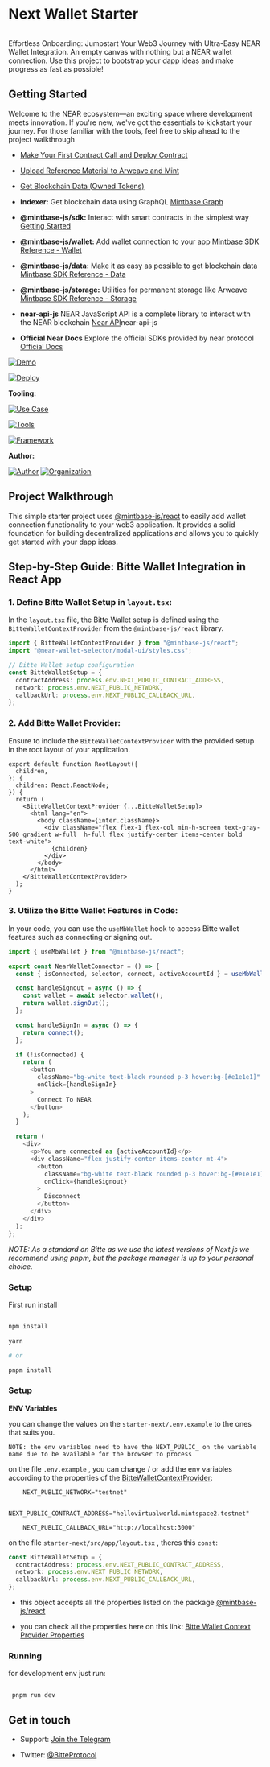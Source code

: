 # Next Wallet Starter

<img  src="https://i.imgur.com/bHpvyk6.png"  alt="cover_image"  width="0"  />

Effortless Onboarding: Jumpstart Your Web3 Journey with Ultra-Easy NEAR Wallet Integration. An empty canvas with nothing but a NEAR wallet connection. Use this project to bootstrap your dapp ideas and make progress as fast as possible!

## Getting Started

Welcome to the NEAR ecosystem—an exciting space where development meets innovation. If you're new, we've got the essentials to kickstart your journey. For those familiar with the tools, feel free to skip ahead to the project walkthrough

- [Make Your First Contract Call and Deploy Contract](https://docs.mintbase.xyz/dev/getting-started/make-your-first-contract-call-deploycontract)
- [Upload Reference Material to Arweave and Mint](https://docs.mintbase.xyz/dev/getting-started/upload-reference-material-to-arweave-and-mint)
- [Get Blockchain Data (Owned Tokens)](https://docs.mintbase.xyz/dev/getting-started/get-blockchain-data-ownedtokens)

- **Indexer:** Get blockchain data using GraphQL [Mintbase Graph](https://docs.mintbase.xyz/dev/mintbase-graph)
- **@mintbase-js/sdk:** Interact with smart contracts in the simplest way [Getting Started](https://docs.mintbase.xyz/dev/getting-started)
- **@mintbase-js/wallet:** Add wallet connection to your app [Mintbase SDK Reference - Wallet](https://docs.mintbase.xyz/dev/mintbase-sdk-ref/wallet)
- **@mintbase-js/data:** Make it as easy as possible to get blockchain data [Mintbase SDK Reference - Data](https://docs.mintbase.xyz/dev/mintbase-sdk-ref/data)
- **@mintbase-js/storage:** Utilities for permanent storage like Arweave [Mintbase SDK Reference - Storage](https://docs.mintbase.xyz/dev/mintbase-sdk-ref/storage)

- **near-api-js** NEAR JavaScript API is a complete library to interact with the NEAR blockchain [Near API](https://github.com/near/)near-api-js
- **Official Near Docs** Explore the official SDKs provided by near protocol [Official Docs](https://docs.near.org/)

[![Demo](https://img.shields.io/badge/Demo-Visit%20Demo-brightgreen)](https://starter.mintbase.xyz)

[![Deploy](https://img.shields.io/badge/Deploy-on%20Vercel-blue)](https://vercel.com/new/clone?repository-url=https%3A%2F%2Fgithub.com%2FMintbase%2Ftemplates%2Ftree%2Fmain%2Fstarter-next)

**Tooling:**

[![Use Case](https://img.shields.io/badge/Use%20Case-Utilities-blue)](#)

[![Tools](https://img.shields.io/badge/Tools-@mintbase.js/react%2CArweave%2CMintbase%20Wallet-blue)](#)

[![Framework](https://img.shields.io/badge/Framework-Next.js%2014-blue)](#)

**Author:**

[![Author](https://img.shields.io/twitter/follow/rubenmarcus_dev?style=social&logo=twitter)](https://twitter.com/rubenmarcus_dev) [![Organization](https://img.shields.io/badge/Bitte-blue)](https://www.bitte.ai)

## Project Walkthrough

This simple starter project uses [@mintbase-js/react](https://github.com/Mintbase/mintbase-js/tree/beta/packages/react) to easily add wallet connection functionality to your web3 application. It provides a solid foundation for building decentralized applications and allows you to quickly get started with your dapp ideas.

## Step-by-Step Guide: Bitte Wallet Integration in React App

### 1. Define Bitte Wallet Setup in `layout.tsx`:

In the `layout.tsx` file, the Bitte Wallet setup is defined using the `BitteWalletContextProvider` from the `@mintbase-js/react` library.

```ts
import { BitteWalletContextProvider } from "@mintbase-js/react";
import "@near-wallet-selector/modal-ui/styles.css";

// Bitte Wallet setup configuration
const BitteWalletSetup = {
  contractAddress: process.env.NEXT_PUBLIC_CONTRACT_ADDRESS,
  network: process.env.NEXT_PUBLIC_NETWORK,
  callbackUrl: process.env.NEXT_PUBLIC_CALLBACK_URL,
};
```

### 2. Add Bitte Wallet Provider:

Ensure to include the `BitteWalletContextProvider` with the provided setup in the root layout of your application.

```tsx
export default function RootLayout({
  children,
}: {
  children: React.ReactNode;
}) {
  return (
    <BitteWalletContextProvider {...BitteWalletSetup}>
      <html lang="en">
        <body className={inter.className}>
          <div className="flex flex-1 flex-col min-h-screen text-gray-500 gradient w-full  h-full flex justify-center items-center bold text-white">
            {children}
          </div>
        </body>
      </html>
    </BitteWalletContextProvider>
  );
}
```

### 3. Utilize the Bitte Wallet Features in Code:

In your code, you can use the `useMbWallet` hook to access Bitte wallet features such as connecting or signing out.

```ts
import { useMbWallet } from "@mintbase-js/react";

export const NearWalletConnector = () => {
  const { isConnected, selector, connect, activeAccountId } = useMbWallet();

  const handleSignout = async () => {
    const wallet = await selector.wallet();
    return wallet.signOut();
  };

  const handleSignIn = async () => {
    return connect();
  };

  if (!isConnected) {
    return (
      <button
        className="bg-white text-black rounded p-3 hover:bg-[#e1e1e1]"
        onClick={handleSignIn}
      >
        Connect To NEAR
      </button>
    );
  }

  return (
    <div>
      <p>You are connected as {activeAccountId}</p>
      <div className="flex justify-center items-center mt-4">
        <button
          className="bg-white text-black rounded p-3 hover:bg-[#e1e1e1]"
          onClick={handleSignout}
        >
          Disconnect
        </button>
      </div>
    </div>
  );
};
```

_NOTE: As a standard on Bitte as we use the latest versions of Next.js we recommend using pnpm, but the package manager is up to your personal choice._

### Setup

First run install

```bash

npm install

yarn

# or

pnpm install

```

### Setup

**ENV Variables**

you can change the values on the `starter-next/.env.example` to the ones that suits you.

`NOTE: the env variables need to have the NEXT_PUBLIC_ on the variable name due to be available for the browser to process`

on the file `.env.example` , you can change / or add the env variables according to the properties of the [BitteWalletContextProvider](https://github.com/Mintbase/mintbase-js/tree/beta/packages/react#properties):

```
	NEXT_PUBLIC_NETWORK="testnet"

	NEXT_PUBLIC_CONTRACT_ADDRESS="hellovirtualworld.mintspace2.testnet"

	NEXT_PUBLIC_CALLBACK_URL="http://localhost:3000"
```

on the file `starter-next/src/app/layout.tsx` , theres this `const`:

```typescript
const BitteWalletSetup = {
  contractAddress: process.env.NEXT_PUBLIC_CONTRACT_ADDRESS,
  network: process.env.NEXT_PUBLIC_NETWORK,
  callbackUrl: process.env.NEXT_PUBLIC_CALLBACK_URL,
};
```

- this object accepts all the properties listed on the package [@mintbase-js/react](https://github.com/Mintbase/mintbase-js/tree/beta/packages/react)

- you can check all the properties here on this link: [Bitte Wallet Context Provider Properties](https://github.com/Mintbase/mintbase-js/tree/beta/packages/react#properties)

### Running

for development env just run:

```

 pnpm run dev

```

## Get in touch

- Support: [Join the Telegram](https://tg.me/mintdev)

- Twitter: [@BitteProtocol](https://twitter.com/BitteProtocol)

<img  src="https://i.imgur.com/nP4DQai.png"  alt="detail_image"  width="0"  />
